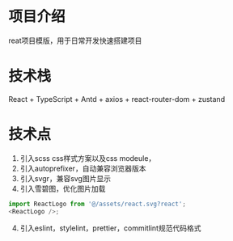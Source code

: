 # 项目介绍

reat项目模版，用于日常开发快速搭建项目

# 技术栈

React + TypeScript + Antd + axios + react-router-dom + zustand

# 技术点

1. 引入scss css样式方案以及css modeule，
2. 引入autoprefixer，自动兼容浏览器版本
3. 引入svgr，兼容svg图片显示
4. 引入雪碧图，优化图片加载

```js
import ReactLogo from '@/assets/react.svg?react';
<ReactLogo />;
```

4. 引入eslint，stylelint，prettier，commitlint规范代码格式
